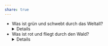 ```yaml
---
share: true
---
```


* Was ist grün und schwebt durch das Weltall? <details>Ein Salatellit</details>
* Was ist rot und fliegt durch den Wald? <details>Die Binde Maja</details>

  
